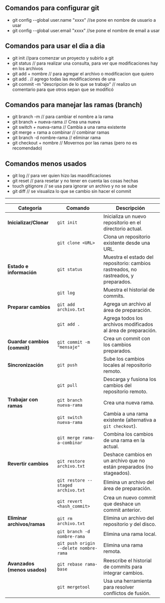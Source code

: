 ## Comandos para configurar git
- git config --global user.name "xxxx" //se pone en nombre de usuario a usar
- git config --global user.email "xxxx" //se pone el nombre de email a usar

## Comandos para usar  el dia a dia 
- git init //para comenzar un proyecto y subirlo a git
- git status // para realizar una consulta, para ver que modificaciones hay en los archivos
- git add + nombre // para agregar el archivo o modificacion que quiero 
- git add . // agrego todas las modificaciones de una
- git commit -m "descripcion de lo que se trabajo" // realizo un comentario para que otros sepan que se modificó

## Comandos para manejar las ramas (branch)
- git branch -m // para cambiar el nombre a la rama
- git branch + nueva-rama // Crea una nueva
- git switch + nueva-rama // Cambia a una rama existente 
- git merge  + rama a combinar // combinar ramas
- git branch -d nombre-rama // eliminar rama
- git checkout + nombre // Movernos por las ramas (pero no es recomendado)

## Comandos menos usados
- git log // para ver quien hizo las maodificaciones
- git reset // para resetar y no tener en cuenta las cosas hechas
- touch gitignore // se usa para ignorar un archivo y no se sube
- git diff // se visualiza lo que se cambio sin hacer el commit

---------------------------------------------------------------

| **Categoría**             | **Comando**                          | **Descripción**                                                                |
|---------------------------|--------------------------------------|--------------------------------------------------------------------------------|
| **Inicializar/Clonar**    | `git init`                          | Inicializa un nuevo repositorio en el directorio actual.                        |
|                           | `git clone <URL>`                   | Clona un repositorio existente desde una URL.                                   |
| **Estado e información**  | `git status`                        | Muestra el estado del repositorio: cambios rastreados, no rastreados, y preparados. |
|                           | `git log`                           | Muestra el historial de commits.                                                |
| **Preparar cambios**      | `git add archivo.txt`               | Agrega un archivo al área de preparación.                                       |
|                           | `git add .`                         | Agrega todos los archivos modificados al área de preparación.                   |
| **Guardar cambios (commit)**| `git commit -m "mensaje"`          | Crea un commit con los cambios preparados.                                     |
| **Sincronización**        | `git push`                          | Sube los cambios locales al repositorio remoto.                                 |
|                           | `git pull`                          | Descarga y fusiona los cambios del repositorio remoto.                          |
| **Trabajar con ramas**    | `git branch nueva-rama`             | Crea una nueva rama.                                                            |
|                           | `git switch nueva-rama`             | Cambia a una rama existente (alternativa a `git checkout`).                     |
|                           | `git merge rama-a-combinar`         | Combina los cambios de una rama en la actual.                                   |
| **Revertir cambios**      | `git restore archivo.txt`           | Deshace cambios en un archivo que no están preparados (no stageados).           |
|                           | `git restore --staged archivo.txt`  | Elimina un archivo del área de preparación.                                     |
|                           | `git revert <hash_commit>`          | Crea un nuevo commit que deshace un commit anterior.                            |
| **Eliminar archivos/ramas**| `git rm archivo.txt`               | Elimina un archivo del repositorio y del disco.                                 |
|                           | `git branch -d nombre-rama`         | Elimina una rama local.                                                         |
|                           | `git push origin --delete nombre-rama` | Elimina una rama remota.                                                     |
| **Avanzados (menos usados)**| `git rebase rama-base`             | Reescribe el historial de commits para integrar cambios.                       |
|                           | `git mergetool`                     | Usa una herramienta para resolver conflictos de fusión.                         |
